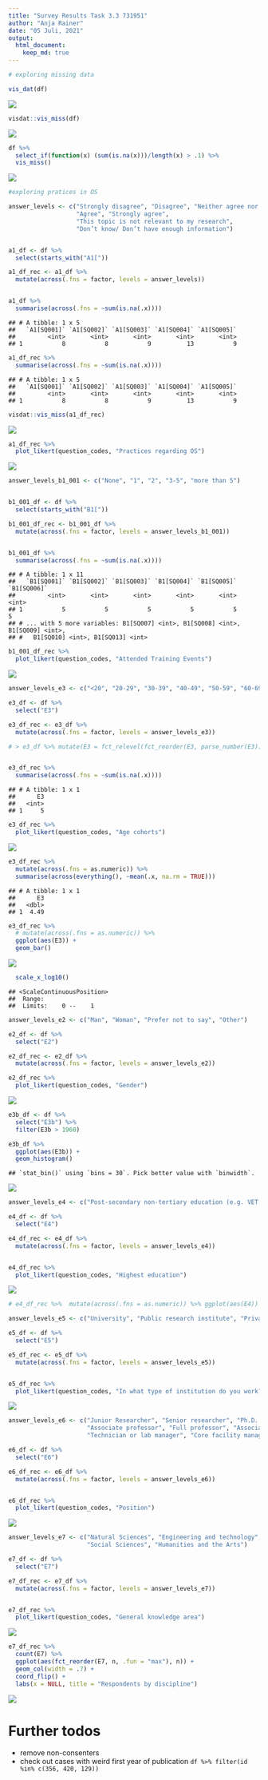 ```yaml
---
title: "Survey Results Task 3.3 731951"
author: "Anja Rainer"
date: "05 Juli, 2021"
output: 
  html_document:
    keep_md: true
---
```






```r
# exploring missing data

vis_dat(df)
```

![](01_exploration_files/figure-html/unnamed-chunk-1-1.png)<!-- -->

```r
visdat::vis_miss(df)
```

![](01_exploration_files/figure-html/unnamed-chunk-1-2.png)<!-- -->

```r
df %>% 
  select_if(function(x) (sum(is.na(x)))/length(x) > .1) %>% 
  vis_miss()
```

![](01_exploration_files/figure-html/unnamed-chunk-2-1.png)<!-- -->





```r
#exploring pratices in OS

answer_levels <- c("Strongly disagree", "Disagree", "Neither agree nor disagree",
                   "Agree", "Strongly agree", 
                   "This topic is not relevant to my research", 
                   "Don’t know/ Don’t have enough information")


a1_df <- df %>% 
  select(starts_with("A1[")) 

a1_df_rec <- a1_df %>% 
  mutate(across(.fns = factor, levels = answer_levels))


a1_df %>% 
  summarise(across(.fns = ~sum(is.na(.x))))
```

```
## # A tibble: 1 x 5
##   `A1[SQ001]` `A1[SQ002]` `A1[SQ003]` `A1[SQ004]` `A1[SQ005]`
##         <int>       <int>       <int>       <int>       <int>
## 1           8           8           9          13           9
```



```r
a1_df_rec %>% 
  summarise(across(.fns = ~sum(is.na(.x))))
```

```
## # A tibble: 1 x 5
##   `A1[SQ001]` `A1[SQ002]` `A1[SQ003]` `A1[SQ004]` `A1[SQ005]`
##         <int>       <int>       <int>       <int>       <int>
## 1           8           8           9          13           9
```




```r
visdat::vis_miss(a1_df_rec)
```

![](01_exploration_files/figure-html/unnamed-chunk-5-1.png)<!-- -->

```r
a1_df_rec %>% 
  plot_likert(question_codes, "Practices regarding OS")
```

![](01_exploration_files/figure-html/unnamed-chunk-5-2.png)<!-- -->



```r
answer_levels_b1_001 <- c("None", "1", "2", "3-5", "more than 5")


b1_001_df <- df %>% 
  select(starts_with("B1[")) 

b1_001_df_rec <- b1_001_df %>% 
  mutate(across(.fns = factor, levels = answer_levels_b1_001))


b1_001_df %>% 
  summarise(across(.fns = ~sum(is.na(.x))))
```

```
## # A tibble: 1 x 11
##   `B1[SQ001]` `B1[SQ002]` `B1[SQ003]` `B1[SQ004]` `B1[SQ005]` `B1[SQ006]`
##         <int>       <int>       <int>       <int>       <int>       <int>
## 1           5           5           5           5           5           5
## # ... with 5 more variables: B1[SQ007] <int>, B1[SQ008] <int>, B1[SQ009] <int>,
## #   B1[SQ010] <int>, B1[SQ013] <int>
```

```r
b1_001_df_rec %>% 
  plot_likert(question_codes, "Attended Training Events")
```

![](01_exploration_files/figure-html/unnamed-chunk-6-1.png)<!-- -->





```r
answer_levels_e3 <- c("<20", "20-29", "30-39", "40-49", "50-59", "60-69", "70+")

e3_df <- df %>% 
  select("E3")

e3_df_rec <- e3_df %>% 
  mutate(across(.fns = factor, levels = answer_levels_e3))

# > e3_df %>% mutate(E3 = fct_relevel(fct_reorder(E3, parse_number(E3)), "<20"))


e3_df_rec %>% 
  summarise(across(.fns = ~sum(is.na(.x))))
```

```
## # A tibble: 1 x 1
##      E3
##   <int>
## 1     5
```

```r
e3_df_rec %>% 
  plot_likert(question_codes, "Age cohorts")
```

![](01_exploration_files/figure-html/unnamed-chunk-8-1.png)<!-- -->

```r
e3_df_rec %>%
  mutate(across(.fns = as.numeric)) %>% 
  summarise(across(everything(), ~mean(.x, na.rm = TRUE)))
```

```
## # A tibble: 1 x 1
##      E3
##   <dbl>
## 1  4.49
```

```r
e3_df_rec %>%
  # mutate(across(.fns = as.numeric)) %>% 
  ggplot(aes(E3)) +
  geom_bar() 
```

![](01_exploration_files/figure-html/unnamed-chunk-8-2.png)<!-- -->

```r
  scale_x_log10()
```

```
## <ScaleContinuousPosition>
##  Range:  
##  Limits:    0 --    1
```



```r
answer_levels_e2 <- c("Man", "Woman", "Prefer not to say", "Other")

e2_df <- df %>% 
  select("E2")

e2_df_rec <- e2_df %>% 
  mutate(across(.fns = factor, levels = answer_levels_e2))

e2_df_rec %>% 
  plot_likert(question_codes, "Gender")
```

![](01_exploration_files/figure-html/unnamed-chunk-9-1.png)<!-- -->



```r
e3b_df <- df %>% 
  select("E3b") %>% 
  filter(E3b > 1960)

e3b_df %>% 
  ggplot(aes(E3b)) +
  geom_histogram()
```

```
## `stat_bin()` using `bins = 30`. Pick better value with `binwidth`.
```

![](01_exploration_files/figure-html/unnamed-chunk-10-1.png)<!-- -->


```r
answer_levels_e4 <- c("Post-secondary non-tertiary education (e.g. VET Schools, schools of healthcare and nursing)", "Short-cycle tertiary education (e.g. master schools, colleges, vocational training schools)", "Bachelor or equivalent", "Master or equivalent", "Doctorate or equivalent", "Other")

e4_df <- df %>% 
  select("E4")

e4_df_rec <- e4_df %>% 
  mutate(across(.fns = factor, levels = answer_levels_e4))


e4_df_rec %>%
  plot_likert(question_codes, "Highest education")
```

![](01_exploration_files/figure-html/unnamed-chunk-11-1.png)<!-- -->

```r
# e4_df_rec %>%  mutate(across(.fns = as.numeric)) %>% ggplot(aes(E4)) + geom_histogram() + scale_x_log10()
```



```r
answer_levels_e5 <- c("University", "Public research institute", "Private research institute", "Company", "Nonprofit", "Other")

e5_df <- df %>% 
  select("E5")

e5_df_rec <- e5_df %>% 
  mutate(across(.fns = factor, levels = answer_levels_e5))


e5_df_rec %>%
  plot_likert(question_codes, "In what type of institution do you work?")
```

![](01_exploration_files/figure-html/unnamed-chunk-12-1.png)<!-- -->



```r
answer_levels_e6 <- c("Junior Researcher", "Senior researcher", "Ph.D. student", "Postdoctoral fellow/researcher", "Assistant professor", 
                      "Associate professor", "Full professor", "Associate research scientist", "Instructor", "Lecturer", "Adjunct professor", 
                      "Technician or lab manager", "Core facility manager", "Other")

e6_df <- df %>% 
  select("E6")

e6_df_rec <- e6_df %>% 
  mutate(across(.fns = factor, levels = answer_levels_e6))


e6_df_rec %>%
  plot_likert(question_codes, "Position")
```

![](01_exploration_files/figure-html/unnamed-chunk-13-1.png)<!-- -->


```r
answer_levels_e7 <- c("Natural Sciences", "Engineering and technology", "Medical and health sciences", "Agricultural and Veterinary sciences", 
                      "Social Sciences", "Humanities and the Arts")

e7_df <- df %>% 
  select("E7")

e7_df_rec <- e7_df %>% 
  mutate(across(.fns = factor, levels = answer_levels_e7))


e7_df_rec %>%
  plot_likert(question_codes, "General knowledge area")
```

![](01_exploration_files/figure-html/unnamed-chunk-14-1.png)<!-- -->

```r
e7_df_rec %>% 
  count(E7) %>% 
  ggplot(aes(fct_reorder(E7, n, .fun = "max"), n)) +
  geom_col(width = .7) +
  coord_flip() +
  labs(x = NULL, title = "Respondents by discipline")
```

![](01_exploration_files/figure-html/unnamed-chunk-14-2.png)<!-- -->


# Further todos

- remove non-consenters
- check out cases with weird first year of publication `df %>% filter(id %in% c(356, 420, 129))` 



